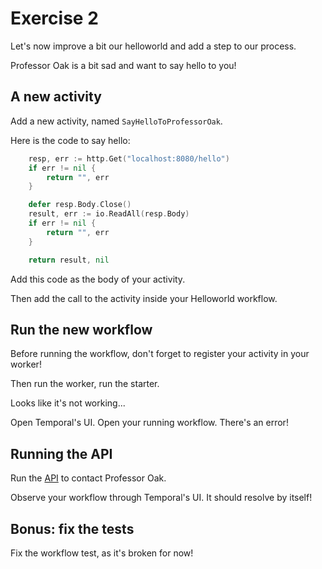 # Exercise 2

Let's now improve a bit our helloworld and add a step to our process.

Professor Oak is a bit sad and want to say hello to you!

## A new activity

Add a new activity, named `SayHelloToProfessorOak`.

Here is the code to say hello:

```go
    resp, err := http.Get("localhost:8080/hello")
	if err != nil {
		return "", err
	}

	defer resp.Body.Close()
	result, err := io.ReadAll(resp.Body)
	if err != nil {
		return "", err
	}

    return result, nil
```

Add this code as the body of your activity.

Then add the call to the activity inside your Helloworld workflow.

## Run the new workflow

Before running the workflow, don't forget to register your activity in your worker!

Then run the worker, run the starter.

Looks like it's not working...

Open Temporal's UI. Open your running workflow. There's an error!

## Running the API

Run the [API](./cmd/api/main.go) to contact Professor Oak.

Observe your workflow through Temporal's UI. It should resolve by itself!

## Bonus: fix the tests

Fix the workflow test, as it's broken for now!
